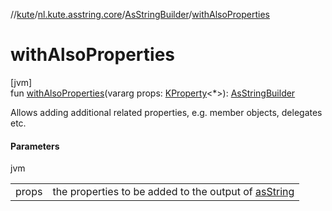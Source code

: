 //[kute](../../../index.md)/[nl.kute.asstring.core](../index.md)/[AsStringBuilder](index.md)/[withAlsoProperties](with-also-properties.md)

# withAlsoProperties

[jvm]\
fun [withAlsoProperties](with-also-properties.md)(vararg props: [KProperty](https://kotlinlang.org/api/latest/jvm/stdlib/kotlin.reflect/-k-property/index.html)&lt;*&gt;): [AsStringBuilder](index.md)

Allows adding additional related properties, e.g. member objects, delegates etc.

#### Parameters

jvm

| | |
|---|---|
| props | the properties to be added to the output of [asString](as-string.md) |
